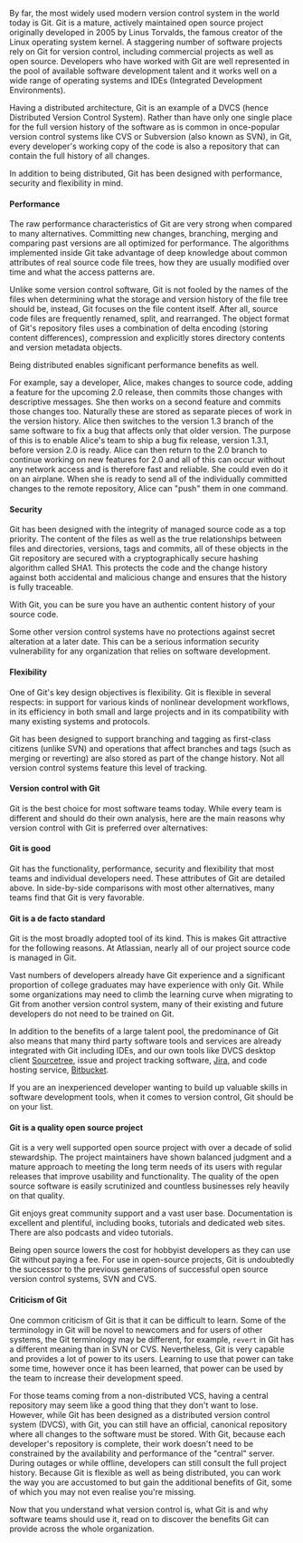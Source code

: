 By far, the most widely used modern version control system in the world today is Git. Git is a mature, actively maintained open source project originally developed in 2005 by Linus Torvalds, the famous creator of the Linux operating system kernel. A staggering number of software projects rely on Git for version control, including commercial projects as well as open source. Developers who have worked with Git are well represented in the pool of available software development talent and it works well on a wide range of operating systems and IDEs (Integrated Development Environments).



Having a distributed architecture, Git is an example of a DVCS (hence Distributed Version Control System). Rather than have only one single place for the full version history of the software as is common in once-popular version control systems like CVS or Subversion (also known as SVN), in Git, every developer's working copy of the code is also a repository that can contain the full history of all changes.



In addition to being distributed, Git has been designed with performance, security and flexibility in mind.



#### Performance



The raw performance characteristics of Git are very strong when compared to many alternatives. Committing new changes, branching, merging and comparing past versions are all optimized for performance. The algorithms implemented inside Git take advantage of deep knowledge about common attributes of real source code file trees, how they are usually modified over time and what the access patterns are.



Unlike some version control software, Git is not fooled by the names of the files when determining what the storage and version history of the file tree should be, instead, Git focuses on the file content itself. After all, source code files are frequently renamed, split, and rearranged. The object format of Git's repository files uses a combination of delta encoding (storing content differences), compression and explicitly stores directory contents and version metadata objects.



Being distributed enables significant performance benefits as well.



For example, say a developer, Alice, makes changes to source code, adding a feature for the upcoming 2.0 release, then commits those changes with descriptive messages. She then works on a second feature and commits those changes too. Naturally these are stored as separate pieces of work in the version history. Alice then switches to the version 1.3 branch of the same software to fix a bug that affects only that older version. The purpose of this is to enable Alice's team to ship a bug fix release, version 1.3.1, before version 2.0 is ready. Alice can then return to the 2.0 branch to continue working on new features for 2.0 and all of this can occur without any network access and is therefore fast and reliable. She could even do it on an airplane. When she is ready to send all of the individually committed changes to the remote repository, Alice can "push" them in one command.



#### Security



Git has been designed with the integrity of managed source code as a top priority. The content of the files as well as the true relationships between files and directories, versions, tags and commits, all of these objects in the Git repository are secured with a cryptographically secure hashing algorithm called SHA1\. This protects the code and the change history against both accidental and malicious change and ensures that the history is fully traceable.



With Git, you can be sure you have an authentic content history of your source code.



Some other version control systems have no protections against secret alteration at a later date. This can be a serious information security vulnerability for any organization that relies on software development.



#### Flexibility



One of Git's key design objectives is flexibility. Git is flexible in several respects: in support for various kinds of nonlinear development workflows, in its efficiency in both small and large projects and in its compatibility with many existing systems and protocols.



Git has been designed to support branching and tagging as first-class citizens (unlike SVN) and operations that affect branches and tags (such as merging or reverting) are also stored as part of the change history. Not all version control systems feature this level of tracking.



#### Version control with Git



Git is the best choice for most software teams today. While every team is different and should do their own analysis, here are the main reasons why version control with Git is preferred over alternatives:



#### Git is good



Git has the functionality, performance, security and flexibility that most teams and individual developers need. These attributes of Git are detailed above. In side-by-side comparisons with most other alternatives, many teams find that Git is very favorable.



#### Git is a de facto standard



Git is the most broadly adopted tool of its kind. This is makes Git attractive for the following reasons. At Atlassian, nearly all of our project source code is managed in Git.



Vast numbers of developers already have Git experience and a significant proportion of college graduates may have experience with only Git. While some organizations may need to climb the learning curve when migrating to Git from another version control system, many of their existing and future developers do not need to be trained on Git.



In addition to the benefits of a large talent pool, the predominance of Git also means that many third party software tools and services are already integrated with Git including IDEs, and our own tools like DVCS desktop client [Sourcetree](https://www.atlassian.com/software/sourcetree), issue and project tracking software, [Jira](https://www.atlassian.com/software/jira), and code hosting service, [Bitbucket](https://bitbucket.org).



If you are an inexperienced developer wanting to build up valuable skills in software development tools, when it comes to version control, Git should be on your list.



#### Git is a quality open source project



Git is a very well supported open source project with over a decade of solid stewardship. The project maintainers have shown balanced judgment and a mature approach to meeting the long term needs of its users with regular releases that improve usability and functionality. The quality of the open source software is easily scrutinized and countless businesses rely heavily on that quality.



Git enjoys great community support and a vast user base. Documentation is excellent and plentiful, including books, tutorials and dedicated web sites. There are also podcasts and video tutorials.



Being open source lowers the cost for hobbyist developers as they can use Git without paying a fee. For use in open-source projects, Git is undoubtedly the successor to the previous generations of successful open source version control systems, SVN and CVS.



#### Criticism of Git



One common criticism of Git is that it can be difficult to learn. Some of the terminology in Git will be novel to newcomers and for users of other systems, the Git terminology may be different, for example, `revert` in Git has a different meaning than in SVN or CVS. Nevertheless, Git is very capable and provides a lot of power to its users. Learning to use that power can take some time, however once it has been learned, that power can be used by the team to increase their development speed.



For those teams coming from a non-distributed VCS, having a central repository may seem like a good thing that they don't want to lose. However, while Git has been designed as a distributed version control system (DVCS), with Git, you can still have an official, canonical repository where all changes to the software must be stored. With Git, because each developer's repository is complete, their work doesn't need to be constrained by the availability and performance of the "central" server. During outages or while offline, developers can still consult the full project history. Because Git is flexible as well as being distributed, you can work the way you are accustomed to but gain the additional benefits of Git, some of which you may not even realise you're missing.



Now that you understand what version control is, what Git is and why software teams should use it, read on to discover the benefits Git can provide across the whole organization.